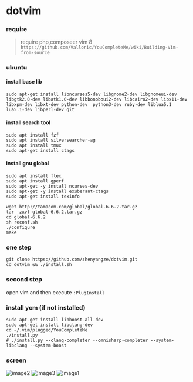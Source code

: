 # dotvim

### require
> require php,composeer
> vim 8 `https://github.com/Valloric/YouCompleteMe/wiki/Building-Vim-from-source`

### ubuntu

#### install base lib
```
sudo apt-get install libncurses5-dev libgnome2-dev libgnomeui-dev libgtk2.0-dev libatk1.0-dev libbonoboui2-dev libcairo2-dev libx11-dev libxpm-dev libxt-dev python-dev  python3-dev ruby-dev liblua5.1 lua5.1-dev libperl-dev git
```
#### install search tool
```
sudo apt install fzf
sudo apt install silversearcher-ag
sudo apt install tmux
sudo apt-get install ctags
```

#### install gnu global
```
sudo apt install flex
sudo apt install gperf
sudo apt-get -y install ncurses-dev
sudo apt-get -y install exuberant-ctags
sudo apt-get install texinfo

wget http://tamacom.com/global/global-6.6.2.tar.gz
tar -zxvf global-6.6.2.tar.gz
cd global-6.6.2
sh reconf.sh 
./configure
make
```

### one step
```shell
git clone https://github.com/zhenyangze/dotvim.git
cd dotvim && ./install.sh
```
### second step
open vim and then execute `:PlugInstall`

### install ycm (if not installed)
```shell
sudo apt-get install libboost-all-dev
sudo apt-get install libclang-dev
cd ~/.vim/plugged/YouCompleteMe
./install.py
# ./install.py --clang-completer --omnisharp-completer --system-libclang --system-boost
```

### screen
![image2](http://wx1.sinaimg.cn/large/0060lm7Tly1fw20btpf51j31kw0ynalp.jpg
)
![image3](http://wx3.sinaimg.cn/large/0060lm7Tly1fw20bu3hnpj31kw0ynqg3.jpg)
![image1](http://wx4.sinaimg.cn/large/0060lm7Tly1fw20bs1a16j31kw0yntjc.jpg)
